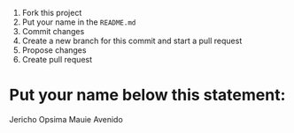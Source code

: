 1. Fork this project 
2. Put your name in the `README.md`
3. Commit changes
4. Create a new branch for this commit and start a pull request
5. Propose changes
6. Create pull request


# Put your name below this statement:

Jericho Opsima
Mauie Avenido


